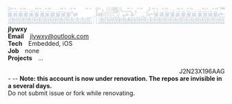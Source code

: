 ![](github-header.png) 
<b>jlywxy</b><br>
<b>Email</b>&emsp;jlywxy@outlook.com<br>
<b>Tech</b>&emsp;Embedded, iOS<br>
<b>Job</b>&emsp;none<br>
<b>Projects</b>&emsp;...<br>
<div dir='rtl'>J2N23X196AAG</div>
- --
<b>Note: this account is now under renovation. The repos are invisible in a several days.</b><br>
Do not submit issue or fork while renovating.<br>
